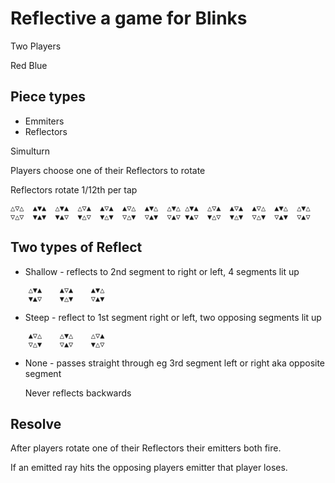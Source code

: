 # Reflective a game for Blinks

Two Players

Red Blue

## Piece types

- Emmiters
- Reflectors

Simulturn

Players choose one of their Reflectors to rotate

Reflectors rotate 1/12th per tap

    △▽△  ▲▼▲  △▼▲  △▽▲  ▲▽▲  ▲▽△  ▲▼△  △▼△ △▼▲  △▽▲  ▲▽▲  ▲▽△  ▲▼△  △▼△
    ▽△▽  ▼▲▼  ▼▲▽  ▼△▽  ▼△▼  ▽△▼  ▽▲▼  ▽▲▽ ▼▲▽  ▼△▽  ▼△▼  ▽△▼  ▽▲▼  ▽▲▽

## Two types of Reflect

- Shallow - reflects to 2nd segment to right or left,  4 segments lit up
```
    △▼▲    ▲▽▲    ▲▼△
    ▼▲▽    ▼△▼    ▽▲▼
```
- Steep - reflect to 1st segment right or left, two opposing segments lit up
```
    ▲▽△    △▼△    △▽▲
    ▽△▼    ▽▲▽    ▼△▽
```
- None - passes straight through eg 3rd segment left or right aka opposite segment

  Never reflects backwards

## Resolve

After players rotate one of their Reflectors their emitters both fire.

If an emitted ray hits the opposing players emitter that player loses.
